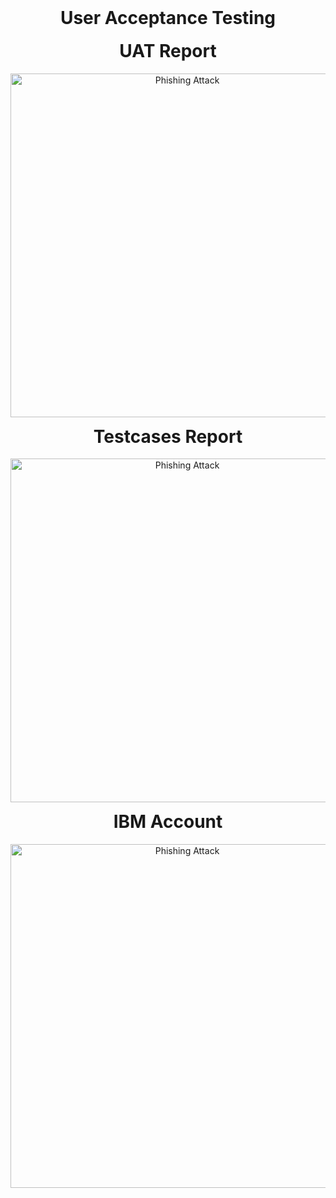 <h1 align="center" style="margin-top: 0px;">  User Acceptance Testing </h1>
<h1 align="center" style="margin-top: 0px;">  UAT Report </h1>
<p align="center">
  <img src="https://github.com/IBM-EPBL/IBM-Project-52249-1660992353/blob/main/Project%20Development%20Phase/User%20Acceptance%20Testing/UAT%20Report.pdf" width="550" hight="300" title="Phishing Attack"]
</p>
<h1 align="center" style="margin-top: 0px;">  Testcases Report </h1>
<p align="center">
  <img src="https://github.com/IBM-EPBL/IBM-Project-52249-1660992353/blob/main/Project%20Development%20Phase/User%20Acceptance%20Testing/Testcases%20Report.pdf" width="550" hight="300" title="Phishing Attack"]
</p>

<h1 align="center" style="margin-top: 0px;">  IBM Account </h1>
<p align="center">
  <img src="https://github.com/IBM-EPBL/IBM-Project-52249-1660992353/blob/main/Project%20Development%20Phase/Sprint%204/IBM%20Account/Screenshot%20(61).png" width="550" hight="300" title="Phishing Attack"]
</p>


